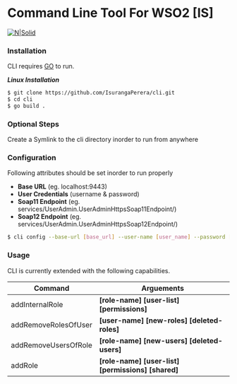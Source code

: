 # Command Line Tool For WSO2 [IS]

[![N|Solid](http://static.wixstatic.com/media/ae45cc_4fad18bcbc154f2da70a90cd93d74a4e.png_256)](https://nodesource.com/products/nsolid)
### Installation

CLI requires [GO](https://golang.org/) to run.

***Linux Installation***


```sh
$ git clone https://github.com/IsurangaPerera/cli.git
$ cd cli
$ go build .
```
### Optional Steps
Create a Symlink to the cli directory inorder to run from anywhere

### Configuration
Following attributes should be set inorder to run properly
* **Base URL** (eg. localhost:9443)
* **User Credentials** (username & password)
* **Soap11 Endpoint** (eg. services/UserAdmin.UserAdminHttpsSoap11Endpoint/)
* **Soap12 Endpoint** (eg. services/UserAdmin.UserAdminHttpsSoap12Endpoint/)
```sh
$ cli config --base-url [base_url] --user-name [user_name] --password [password] --soap11 [soap11_endpoint] --soap12 [soap12_endpoint]
```

### Usage

CLI is currently extended with the following capabilities.

| Command | Arguements |
| ------ | ------ |
| addInternalRole | **[role-name] [user-list] [permissions]** |
| addRemoveRolesOfUser | **[user-name] [new-roles] [deleted-roles]** |
| addRemoveUsersOfRole | **[role-name] [new-users] [deleted-users]** |
| addRole | **[role-name] [user-list] [permissions] [shared]** |

